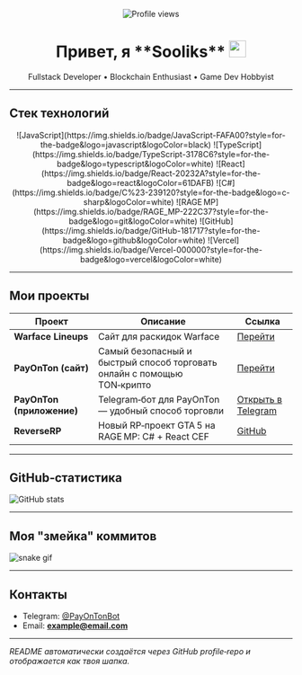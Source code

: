 <p align="center">
  <img src="https://komarev.com/ghpvc/?username=Sooliks&color=brightgreen" alt="Profile views" />
</p>

<h1 align="center">
  Привет, я **Sooliks** <img src="https://media.giphy.com/media/hvRJCLFzcasrR4ia7z/giphy.gif" width="30px">
</h1>

<p align="center">
  Fullstack Developer • Blockchain Enthusiast • Game Dev Hobbyist  
</p>

---

## Стек технологий
<p align="center">
  ![JavaScript](https://img.shields.io/badge/JavaScript-FAFA00?style=for-the-badge&logo=javascript&logoColor=black)
  ![TypeScript](https://img.shields.io/badge/TypeScript-3178C6?style=for-the-badge&logo=typescript&logoColor=white)
  ![React](https://img.shields.io/badge/React-20232A?style=for-the-badge&logo=react&logoColor=61DAFB)
  ![C#](https://img.shields.io/badge/C%23-239120?style=for-the-badge&logo=c-sharp&logoColor=white)
  ![RAGE MP](https://img.shields.io/badge/RAGE_MP-222C37?style=for-the-badge&logo=git&logoColor=white)
  ![GitHub](https://img.shields.io/badge/GitHub-181717?style=for-the-badge&logo=github&logoColor=white)
  ![Vercel](https://img.shields.io/badge/Vercel-000000?style=for-the-badge&logo=vercel&logoColor=white)
</p>

---

## Мои проекты

| Проект | Описание | Ссылка |
|--------|----------|--------|
| **Warface Lineups** | Сайт для раскидок Warface | [Перейти](https://warfacelineups.vercel.app) |
| **PayOnTon (сайт)** | Самый безопасный и быстрый способ торговать онлайн с помощью TON‑крипто | [Перейти](https://payonton.site) |
| **PayOnTon (приложение)** | Telegram‑бот для PayOnTon — удобный способ торговли | [Открыть в Telegram](https://t.me/PayOnTonBot/app) |
| **ReverseRP** | Новый RP‑проект GTA 5 на RAGE MP: C# + React CEF | [GitHub](https://github.com/Sooliks/ReverseRP) |

---

## GitHub‑статистика

![GitHub stats](https://github-readme-stats.vercel.app/api?username=Sooliks&show_icons=true&theme=radical)

---

## Моя "змейка" коммитов

![snake gif](https://github.com/Sooliks/Sooliks/blob/output/github-contribution-grid-snake.svg)

---

## Контакты
- Telegram: [@PayOnTonBot](https://t.me/PayOnTonBot)
- Email: **example@email.com**

---

*README автоматически создаётся через GitHub profile‑repo и отображается как твоя шапка.*
